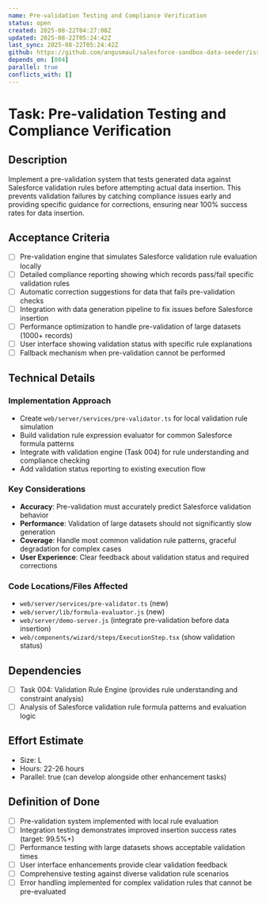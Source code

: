 ```yaml
---
name: Pre-validation Testing and Compliance Verification
status: open
created: 2025-08-22T04:27:08Z
updated: 2025-08-22T05:24:42Z
last_sync: 2025-08-22T05:24:42Z
github: https://github.com/angusmaul/salesforce-sandbox-data-seeder/issues/10
depends_on: [004]
parallel: true
conflicts_with: []
---
```


# Task: Pre-validation Testing and Compliance Verification

## Description
Implement a pre-validation system that tests generated data against Salesforce validation rules before attempting actual data insertion. This prevents validation failures by catching compliance issues early and providing specific guidance for corrections, ensuring near 100% success rates for data insertion.

## Acceptance Criteria
- [ ] Pre-validation engine that simulates Salesforce validation rule evaluation locally
- [ ] Detailed compliance reporting showing which records pass/fail specific validation rules
- [ ] Automatic correction suggestions for data that fails pre-validation checks
- [ ] Integration with data generation pipeline to fix issues before Salesforce insertion
- [ ] Performance optimization to handle pre-validation of large datasets (1000+ records)
- [ ] User interface showing validation status with specific rule explanations
- [ ] Fallback mechanism when pre-validation cannot be performed

## Technical Details

### Implementation Approach
- Create `web/server/services/pre-validator.ts` for local validation rule simulation
- Build validation rule expression evaluator for common Salesforce formula patterns
- Integrate with validation engine (Task 004) for rule understanding and compliance checking
- Add validation status reporting to existing execution flow

### Key Considerations
- **Accuracy**: Pre-validation must accurately predict Salesforce validation behavior
- **Performance**: Validation of large datasets should not significantly slow generation
- **Coverage**: Handle most common validation rule patterns, graceful degradation for complex cases
- **User Experience**: Clear feedback about validation status and required corrections

### Code Locations/Files Affected
- `web/server/services/pre-validator.ts` (new)
- `web/server/lib/formula-evaluator.js` (new)
- `web/server/demo-server.js` (integrate pre-validation before data insertion)
- `web/components/wizard/steps/ExecutionStep.tsx` (show validation status)

## Dependencies
- [ ] Task 004: Validation Rule Engine (provides rule understanding and constraint analysis)
- [ ] Analysis of Salesforce validation rule formula patterns and evaluation logic

## Effort Estimate
- Size: L
- Hours: 22-26 hours
- Parallel: true (can develop alongside other enhancement tasks)

## Definition of Done
- [ ] Pre-validation system implemented with local rule evaluation
- [ ] Integration testing demonstrates improved insertion success rates (target: 99.5%+)
- [ ] Performance testing with large datasets shows acceptable validation times
- [ ] User interface enhancements provide clear validation feedback
- [ ] Comprehensive testing against diverse validation rule scenarios
- [ ] Error handling implemented for complex validation rules that cannot be pre-evaluated